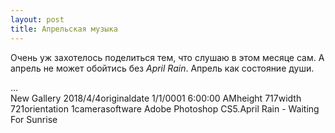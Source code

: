 ```yaml
---
layout: post
title: Апрельская музыка
---
```


Очень уж захотелось поделиться тем, что слушаю в этом месяце сам. А апрель не может обойтись без *April Rain*. Апрель как состояние души.

<div id="cp_widget_19d179bf-9cf8-449c-ad51-dc8406963558">...</div><script type="text/javascript">
var cpo = []; cpo["_object"] ="cp_widget_19d179bf-9cf8-449c-ad51-dc8406963558"; cpo["_fid"] = "AsBAOOur2dJY";
var _cpmp = _cpmp || []; _cpmp.push(cpo);
(function() { var cp = document.createElement("script"); cp.type = "text/javascript";
cp.async = true; cp.src = "//www.cincopa.com/media-platform/runtime/libasync.js";
var c = document.getElementsByTagName("script")[0];
c.parentNode.insertBefore(cp, c); })(); </script><noscript><span>New Gallery 2018/4/4</span><span>originaldate</span><span> 1/1/0001 6:00:00 AM</span><span>height</span><span> 717</span><span>width</span><span> 721</span><span>orientation</span><span> 1</span><span>camerasoftware</span><span> Adobe Photoshop CS5.</span><span>April Rain - Waiting For Sunrise</span></noscript>